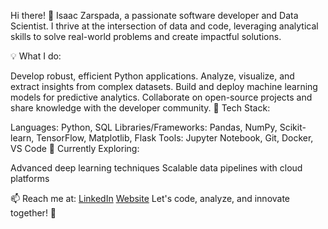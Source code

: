 Hi there! 👋
Isaac Zarspada, a passionate software developer and Data Scientist. I thrive at the intersection of data and code, leveraging analytical skills to solve real-world problems and create impactful solutions.

💡 What I do:

Develop robust, efficient Python applications.
Analyze, visualize, and extract insights from complex datasets.
Build and deploy machine learning models for predictive analytics.
Collaborate on open-source projects and share knowledge with the developer community.
📂 Tech Stack:

Languages: Python, SQL
Libraries/Frameworks: Pandas, NumPy, Scikit-learn, TensorFlow, Matplotlib, Flask
Tools: Jupyter Notebook, Git, Docker, VS Code
🌱 Currently Exploring:

Advanced deep learning techniques
Scalable data pipelines with cloud platforms

📫 Reach me at:
[LinkedIn](https://www.linkedin.com/in/isaaczarspada/)
[Website](Zarspada.com)
Let's code, analyze, and innovate together! 🚀
